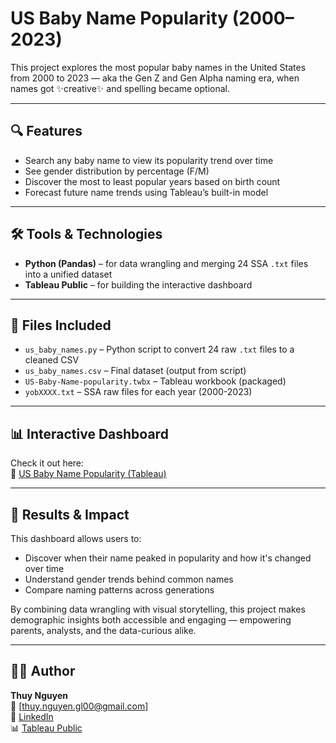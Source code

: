 # US Baby Name Popularity (2000–2023)

This project explores the most popular baby names in the United States from 2000 to 2023 — aka the Gen Z and Gen Alpha naming era, when names got ✨creative✨ and spelling became optional.

---

## 🔍 Features
- Search any baby name to view its popularity trend over time
- See gender distribution by percentage (F/M)
- Discover the most to least popular years based on birth count
- Forecast future name trends using Tableau’s built-in model

---

## 🛠 Tools & Technologies
- **Python (Pandas)** – for data wrangling and merging 24 SSA `.txt` files into a unified dataset
- **Tableau Public** – for building the interactive dashboard

---

## 📂 Files Included
- `us_baby_names.py` – Python script to convert 24 raw `.txt` files to a cleaned CSV
- `us_baby_names.csv` – Final dataset (output from script)
- `US-Baby-Name-popularity.twbx` – Tableau workbook (packaged)
- `yobXXXX.txt` – SSA raw files for each year (2000-2023)

---

## 📊 Interactive Dashboard
Check it out here:  
🔗 [US Baby Name Popularity (Tableau)](https://public.tableau.com/app/profile/thuy.nguyen8558/viz/USBabyNamepopularity/Dashboard)

---

## 🎯 Results & Impact
This dashboard allows users to:
- Discover when their name peaked in popularity and how it's changed over time
- Understand gender trends behind common names
- Compare naming patterns across generations

By combining data wrangling with visual storytelling, this project makes demographic insights both accessible and engaging — empowering parents, analysts, and the data-curious alike.

---

## 👩‍💻 Author
**Thuy Nguyen**  
📧 [thuy.nguyen.gl00@gmail.com]  
🔗 [LinkedIn](www.linkedin.com/in/thuynguyen0916)  
📊 [Tableau Public](https://public.tableau.com/app/profile/thuy.nguyen8558)
